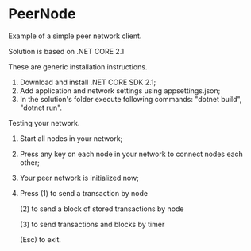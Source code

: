 # PeerNode
Example of a simple peer network client.

Solution is based on .NET CORE 2.1

These are generic installation instructions.
1. Download and install .NET CORE SDK 2.1;
2. Add application and network settings using appsettings.json;
3. In the solution's folder execute following commands: "dotnet build", "dotnet run".

Testing your network.
1. Start all nodes in your network;
2. Press any key on each node in your network to connect nodes each other;
3. Your peer network is initialized now;
4. Press (1) to send a transaction by node

      (2) to send a block of stored transactions by node
      
      (3) to send transactions and blocks by timer

      (Esc) to exit.

